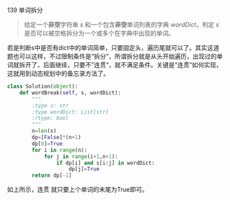 139 单词拆分

> 给定一个**非空**字符串 *s* 和一个包含**非空**单词列表的字典 *wordDict*，判定 *s* 是否可以被空格拆分为一个或多个在字典中出现的单词。

若是判断s中是否有dict中的单词简单，只要固定头，遍历尾就可以了。其实这道题也可以这样，不过限制条件是“拆分”，所谓拆分就是从头开始遍历，出现过的单词就拆开了，后面继续，只要不”连贯“，就不满足条件。关键是“连贯”如何实现，这就用到动态规划中的备忘录方法了。

```python
class Solution(object):
    def wordBreak(self, s, wordDict):
        """
        :type s: str
        :type wordDict: List[str]
        :rtype: bool
        """
        n=len(s)
        dp=[False]*(n+1)
        dp[0]=True
        for i in range(n):
            for j in range(i+1,n+1):
                if dp[i] and s[i:j] in wordDict:
                    dp[j]=True
        return dp[-1]
```

如上所示，连贯 就只要上个单词的末尾为True即可。